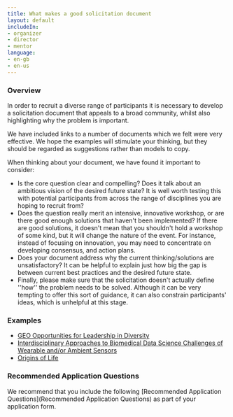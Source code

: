 ```yaml
---
title: What makes a good solicitation document
layout: default
includeIn: 
- organizer
- director
- mentor
language:
- en-gb
- en-us
---
```

### Overview

In order to recruit a diverse range of participants it is necessary to develop a solicitation document that appeals to a broad community, whilst also highlighting why the problem is important. 

We have included links to a number of documents which we felt were very effective.  We hope the examples will stimulate your thinking, but they should be regarded as suggestions rather than models to copy.

When thinking about your document, we have found it important to consider:
* Is the core question clear and compelling? Does it talk about an ambitious vision of the desired future state? It is well worth testing this with potential participants from across the range of disciplines you are hoping to recruit from?
* Does the question really merit an intensive, innovative workshop, or are there good enough solutions that haven't been implemented? If there are good solutions, it doesn't mean that you shouldn't hold a workshop of some kind, but it will change the nature of the event. For instance, instead of focusing on innovation, you may need to concentrate on developing consensus, and action plans.
* Does your document address why the current thinking/solutions are unsatisfactory? It can be helpful to explain just how big the gap is between current best practices and the desired future state.
* Finally, please make sure that the solicitation doesn't actually define ''how'' the problem needs to be solved. Although it can be very tempting to offer this sort of guidance, it can also constrain participants' ideas, which is unhelpful at this stage.

### Examples

* [GEO Opportunities for Leadership in Diversity](http://www.nsf.gov/pubs/2016/nsf16516/nsf16516.htm)
* [Interdisciplinary Approaches to Biomedical Data Science Challenges of Wearable and/or Ambient Sensors](https://bigdatau.ini.usc.edu/innovationlab2016)
* [Origins of Life](https://astrobiology.nasa.gov/news/joint-nasa-nsf-ideas-lab-on-the-origins-of-life/)

### Recommended Application Questions
We recommend that you include the following [Recommended Application Questions](Recommended Application Questions) as part of your application form.